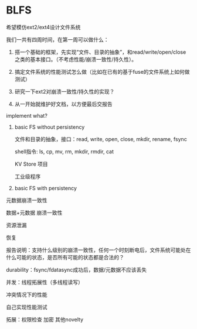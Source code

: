 # BLFS

希望模仿ext2/ext4设计文件系统

我们一共有四周时间，在第一周可以做什么：

1. 搭一个基础的框架，先实现“文件、目录的抽象”，和read/write/open/close之类的基本接口。（不考虑性能/崩溃一致性/持久性）。

2. 搞定文件系统的性能测试怎么做（比如在已有的基于fuse的文件系统上如何做测试）

3. 研究一下ext2对崩溃一致性/持久性的实现？

4. 从一开始就维护好文档，以方便最后交报告

implement what?

1. basic FS without persistency

   文件和目录的抽象，接口：read, write, open, close, mkdir, rename, fsync

   shell指令: ls, cp, mv, rm, mkdir, rmdir, cat
   
   KV Store 项目
   
   工业级程序
   
2. basic FS with persistency 

  元数据崩溃一致性 
  
  数据+元数据 崩溃一致性
  
  资源泄漏
  
  恢复
  
  报告说明：支持什么级别的崩溃一致性，任何一个时刻断电后，文件系统可能处在什么可能的状态，是否所有可能的状态都是合法的？
  
  durability：fsync/fdatasync成功后，数据/元数据不应该丢失
  
  并发：线程拓展性（多线程读写）
  
  冲突情况下的性能
  
  自己实现性能测试
  
  拓展：权限检查 加密 其他novelty
